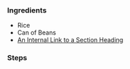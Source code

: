 <!--title:Buritto Bowl-->

### Ingredients

- Rice
- Can of Beans
- [An Internal Link to a Section Heading](/guides/content/editing-an-existing-page#modifying-front-matter)
### Steps
